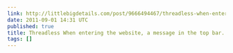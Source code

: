 ```yaml
---
link: http://littlebigdetails.com/post/9666494467/threadless-when-entering-the-website-a-message-in
date: 2011-09-01 14:31 UTC
published: true
title: Threadless When entering the website, a message in the top bar...
tags: []
---
```



